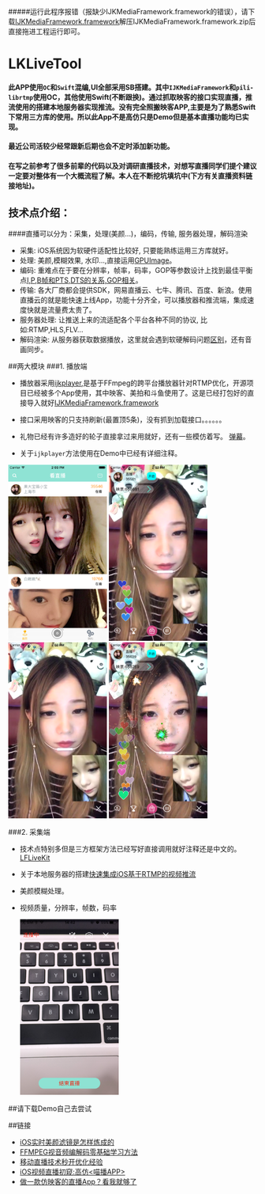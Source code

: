 #####运行此程序报错（报缺少IJKMediaFramework.framework的错误），请下载[IJKMediaFramework.framework](https://pan.baidu.com/s/1eSLRmme)解压IJKMediaFramework.framework.zip后直接拖进工程运行即可。
# LKLiveTool
#### 此APP使用`OC`和`Swift`混编,UI全部采用SB搭建。其中`IJKMediaFramework`和`pili-librtmp`使用OC，其他使用Swift(不断跟换)。通过抓取映客的接口实现直播，推流使用的搭建本地服务器实现推流。没有完全照搬映客APP,主要是为了熟悉Swift下常用三方库的使用。所以此App不是高仿只是Demo但是基本直播功能均已实现。
#### 最近公司活较少经常跟新后期也会不定时添加新功能。
#### 在写之前参考了很多前辈的代码以及对调研直播技术，对想写直播同学们提个建议一定要对整体有一个大概流程了解。本人在不断挖坑填坑中(下方有关直播资料链接地址)。

## 技术点介绍：
####直播可以分为：采集，处理(美颜...)，编码，传输, 服务器处理，解码渲染
- 采集: iOS系统因为软硬件适配性比较好, 只要能熟练运用三方库就好。
- 处理: 美颜,模糊效果, 水印...,直接运用[GPUImage](https://github.com/BradLarson/GPUImage)。
- 编码: 重难点在于要在分辨率，帧率，码率，GOP等参数设计上找到最佳平衡点[I,P,B帧和PTS,DTS的关系,GOP相关](http://blog.csdn.net/wudebao5220150/article/details/13811321)。 
- 传输: 各大厂商都会提供SDK，网易直播云、七牛、腾讯、百度、新浪。使用直播云的就是能快速上线App，功能十分齐全，可以播放器和推流端，集成速度快就是流量费太贵了。
- 服务器处理: 让推送上来的流适配各个平台各种不同的协议, 比如:RTMP,HLS,FLV...
- 解码渲染: 从服务器获取数据播放，这里就会遇到软硬解码问题[区别](http://blog.csdn.net/xiangjai/article/details/12653203)，还有音画同步。


##两大模块
###1. 播放端
- 播放器采用[ijkplayer](https://github.com/Bilibili/ijkplayer),是基于FFmpeg的跨平台播放器针对RTMP优化，开源项目已经被多个App使用，其中映客、美拍和斗鱼使用了。这是已经打包好的直接导入就好[IJKMediaFramework.framework](https://pan.baidu.com/s/1eSLRmme)
- 接口采用映客的只支持刷新(最置顶5条)，没有抓到加载接口。。。。。。

- 礼物已经有许多造好的轮子直接拿过来用就好，还有一些模仿着写。 [弹幕](https://github.com/unash/BarrageRenderer)。
- 关于`ijkplayer`方法使用在Demo中已经有详细注释。

 <img src="https://github.com/HectorLiuk/LKLiveTool/blob/master/show1.png" width="200">
<img src="https://github.com/HectorLiuk/LKLiveTool/blob/master/show2.png" width="200">
<img src="https://github.com/HectorLiuk/LKLiveTool/blob/master/show3.png" width="200">
<img src="https://github.com/HectorLiuk/LKLiveTool/blob/master/show4.png" width="200"><br/>

###2. 采集端
- 技术点特别多但是三方框架方法已经写好直接调用就好注释还是中文的。[LFLiveKit](https://github.com/LaiFengiOS/LFLiveKit)
- 关于本地服务器的搭建[快速集成iOS基于RTMP的视频推流](http://www.jianshu.com/p/8ea016b2720e)
- 美颜模糊处理。
- 视频质量，分辨率，帧数，码率

  <img src="https://github.com/HectorLiuk/LKLiveTool/blob/master/Show9.PNG" width="200">

##请下载Demo自己去尝试



##链接
- [iOS实时美颜滤镜是怎样炼成的](http://www.open-open.com/lib/view/open1463108934371.html)
- [FFMPEG视音频编解码零基础学习方法](http://blog.csdn.net/leixiaohua1020/article/details/15811977/)
- [移动直播技术秒开优化经验](http://weibo.com/ttarticle/p/show?id=2309403969318634263193)
- [iOS视频直播初窥:高仿<喵播APP>](http://www.jianshu.com/p/b8db6c142aad)
- [做一款仿映客的直播App？看我就够了](http://www.jianshu.com/p/5b1341e97757)



